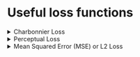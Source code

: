 # Useful loss functions

<details>
<summary>Charbonnier Loss</summary>

**Definition:**

Charbonnier Loss, also known as the Pseudo-Huber Loss, is a smooth approximation to the L1 (absolute difference) Loss. It's less sensitive to outliers than the L2 (squared difference) Loss.

**Formula:**

$$\ \text{CharbonnierLoss(x)}=\sqrt{x^2+\epsilon^2}\ $$
​

**Where:** 

- $\ \epsilon$ is a small constant to ensure smoothness.

**Characteristics:**

- It's convex and continuously differentiable, making it suitable for optimization.
- It behaves like L1 loss for large differences and like L2 loss for small differences, combining the advantages of both.

</details>

<details>
<summary>Perceptual Loss</summary>

**Definition:**

Perceptual Loss, often referred to as feature loss or content loss, is designed to measure the perceptual difference between two images. Instead of comparing pixel values directly, it compares the feature representations of the images as extracted by a pre-trained neural network.

**Formula:**

$$\  \text{PerceptualLoss} = \frac{1}{W \times H \times C} \sum_{i=1}^{W} \sum_{j=1}^{H} \sum_{k=1}^{C} (F_{ijk}^{\text{target}} - F_{ijk}^{\text{generated}})^2 $$


**Where:**

- $\ F^{target}$ and $\ F^{generated}$ are the feature maps of the target and generated images, respectively.
- $\ W, H$ and $\ C$ are the width, height, and number of channels of the feature maps, respectively.

**Characteristics:**

- It emphasizes perceptual and structural similarity over pixel-wise accuracy.
- Often uses features from a pre-trained network (like VGG) to compute the loss.
- Particularly useful in tasks where the exact pixel values are less important than the overall perceptual quality, such as style transfer or super-resolution.

</details>

<details>
<summary>Mean Squared Error (MSE) or L2 Loss</summary>

**Definition:**

MSE Loss measures the average squared difference between the estimated high-resolution image and the ground truth. It emphasizes pixel-wise accuracy.

**Formula:**

$$\ \text{MSE} = \frac{1}{N} \sum_{i=1}^N(y_i−\hat{y}_i)^2 $$

**Where:**

- $\ y_i$ is the pixel value of the ground truth image.
- $\ \hat{y}_i$ is the pixel value of the estimated image.
- $\ N$ is the total number of pixels.

**Characteristics:**

- Provides pixel-wise accuracy.
- Can lead to overly smooth results due to the quadratic penalty for deviations.

</details>





